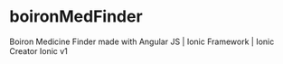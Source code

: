 # boironMedFinder
Boiron Medicine Finder made with Angular JS | Ionic Framework | Ionic Creator
Ionic v1
